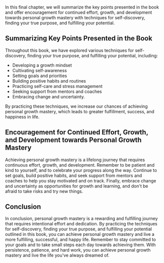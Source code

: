 

In this final chapter, we will summarize the key points presented in the book and offer encouragement for continued effort, growth, and development towards personal growth mastery with techniques for self-discovery, finding your true purpose, and fulfilling your potential.

Summarizing Key Points Presented in the Book
--------------------------------------------

Throughout this book, we have explored various techniques for self-discovery, finding your true purpose, and fulfilling your potential, including:

* Developing a growth mindset
* Cultivating self-awareness
* Setting goals and priorities
* Building positive habits and routines
* Practicing self-care and stress management
* Seeking support from mentors and coaches
* Embracing change and uncertainty.

By practicing these techniques, we increase our chances of achieving personal growth mastery, which leads to greater fulfillment, success, and happiness in life.

Encouragement for Continued Effort, Growth, and Development towards Personal Growth Mastery
-------------------------------------------------------------------------------------------

Achieving personal growth mastery is a lifelong journey that requires continuous effort, growth, and development. Remember to be patient and kind to yourself, and to celebrate your progress along the way. Continue to set goals, build positive habits, and seek support from mentors and coaches to help you stay motivated and on track. Finally, embrace change and uncertainty as opportunities for growth and learning, and don't be afraid to take risks and try new things.

Conclusion
----------

In conclusion, personal growth mastery is a rewarding and fulfilling journey that requires intentional effort and dedication. By practicing the techniques for self-discovery, finding your true purpose, and fulfilling your potential outlined in this book, you can achieve personal growth mastery and live a more fulfilling, successful, and happy life. Remember to stay committed to your goals and to take small steps each day towards achieving them. With persistence, patience, and hard work, you can achieve personal growth mastery and live the life you've always dreamed of.